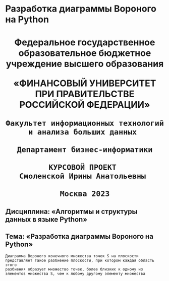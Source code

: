 # Разработка диаграммы Вороного на Python

<div id="header" align="center">   
  <h1>
  Федеральное государственное образовательное бюджетное учреждение высшего образования 

  «ФИНАНСОВЫЙ УНИВЕРСИТЕТ ПРИ ПРАВИТЕЛЬСТВЕ РОССИЙСКОЙ ФЕДЕРАЦИИ»
    
    Факультет информационных технологий и анализа больших данных 
    
    Департамент бизнес-информатики
    
    КУРСОВОЙ ПРОЕКТ 
    Смоленской Ирины Анатольевны 
    
    Москва 2023
   </h1> 
</div>

## Дисциплина: «Алгоритмы и структуры данных в языке Python»

##  Тема: «Разработка диаграммы Вороного на Python»

```
Диаграмма Вороного конечного множества точек S на плоскости представляет такое разбиение плоскости, при котором каждая область этого
разбиения образует множество точек, более близких к одному из элементов множества S, чем к любому другому элементу множества
```
